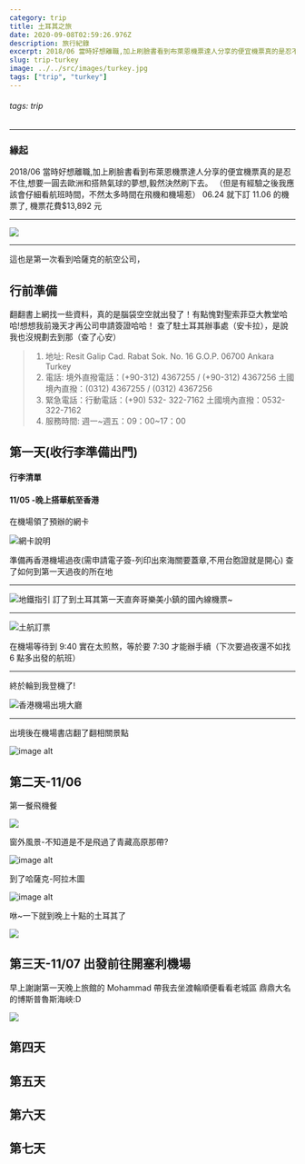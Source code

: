 ```yaml
---
category: trip
title: 土耳其之旅
date: 2020-09-08T02:59:26.976Z
description: 旅行紀錄
excerpt: 2018/06 當時好想離職,加上刷臉書看到布萊恩機票達人分享的便宜機票真的是忍不住，想要一圓去歐洲和搭熱氣球的夢想,毅然決然刷下去。（但是有經驗之後我應該會仔細看航班時間，不然太多時間在飛機和機場惹）
slug: trip-turkey
image: ../../src/images/turkey.jpg
tags: ["trip", "turkey"]
---
```



###### tags: trip

---

### 緣起

2018/06 當時好想離職,加上刷臉書看到布萊恩機票達人分享的便宜機票真的是忍不住,想要一圓去歐洲和搭熱氣球的夢想,毅然決然刷下去。
（但是有經驗之後我應該會仔細看航班時間，不然太多時間在飛機和機場惹）
06.24 就下訂 11.06 的機票了,
機票花費\$13,892 元

---

![](https://i.imgur.com/4IMIYHf.png)

---

這也是第一次看到哈薩克的航空公司，

## 行前準備

翻翻書上網找一些資料，真的是腦袋空空就出發了！有點愧對聖索菲亞大教堂哈哈!想想我前幾天才再公司申請簽證哈哈！
查了駐土耳其辦事處（安卡拉），是說我也沒規劃去到那（查了心安）

> 1. 地址: Resit Galip Cad. Rabat Sok. No. 16 G.O.P. 06700 Ankara Turkey<br>
> 2. 電話: 境外直撥電話：(+90-312) 4367255 / (+90-312) 4367256 土國境內直撥：(0312) 4367255 / (0312) 4367256<br>
> 3. 緊急電話：行動電話：(+90) 532- 322-7162 土國境內直撥：0532-322-7162<br>
> 4. 服務時間: 週一~週五：09：00\~17：00<br>

## 第一天(收行李準備出門)

#### 行李清單

#### 11/05 -晚上搭華航至香港

在機場領了預辦的網卡

![網卡說明](https://i.imgur.com/TUQ5MzN.jpg)

準備再香港機場過夜(需申請電子簽-列印出來海關要蓋章,不用台胞證就是開心)
查了如何到第一天過夜的所在地

---

![地鐵指引](https://i.imgur.com/KsXw0XN.jpg)
訂了到土耳其第一天直奔哥樂美小鎮的國內線機票~

---

![土航訂票](https://i.imgur.com/DKiS0cR.jpg)

在機場等待到 9:40 實在太煎熬，等於要 7:30 才能辦手續（下次要過夜還不如找 6 點多出發的航班）

---

終於輪到我登機了!

![香港機場出境大廳](https://lh3.googleusercontent.com/gKFpK0om_krkzN7nNtiFG_KVOyQOlxF5mN03819FIHyBBgwznAhJuGAK9fvGIyPSAQntG7U5d3y-QeMJI-5W-K-7f3SuAfe3f_bGy43VGZQgioNWny8MUApizonskJWPJJLOrKG4QwS6Srr7B1-NPX9h_a9ltJWfDaYtAZAFV46vCeGvK9_1DaH8yirdpEY6UZDXtbb-n_hoeDKwGh0UuCEJhJBYnc4UHgwAVv80ul3199UHJOQoV1vGBWk5_uEjvqqYDLgk45MWt9lszuefDbVYv6UiGJNmMJPrNAB-Xs_lrLw5dSstpDJHZBPr8COIwBBVUtslqKZphZ5fu-mJf0veN9VO3Ld8L4yXLfAr_8y5QUevTT-YUC99NKFxtmXnl1Yodz1fK9udcRCcS2I9F6PSnu8LvqNqeHsjiiiTq4BIdmpsai6hZu0DVILTc1sNM0vN63Dt9MkvBQ7ZqzATF-YzkqYQYjhV5AeLw5nwD94aSNEe3ggo28K7h9ZO6u3wLuhzXj8x5jqjkisXrnLp6ThJta0ImtrpA-ApXMX39NBbTufsfAzCzPr-XAhmEh-3XHjYV4KyNpE-ot-gsJRcRJcN2ZEXW4ejxYvZybkv39zf5IVE6gAAUrvZkw0123RRin_G4lp59tNLxTVN_KkPgmBLDLQd6cQTljb02TiGBRr5K5CI9xzGn6axd5aAQTM=w993-h745-no?authuser=0)

---

出境後在機場書店翻了翻相關景點

![image alt](https://lh3.googleusercontent.com/vLxUw9Osgtwfu0_zcy101diTj4w-bQCeYS8Lt2A6L4-4PHwQ-d4WjnCmzQS8ucJUn1UMLTpVOgHD9ry5BmrZ_sB1BL8cFxvzZVrbUINChBfbiPfMt978NgyKrDiEsLYf-Qjgsg01tCQOeF2ULXUADQcwlWkdToWpruMuHpgg6Gkv-eBS_OmgittF-Jks9xgcAXtmfuP2qawmMUv4TRnuLTu7mrxizLLHkl3omn-DL2cRdNLCKSWNEhRUa6rV9uXtDaPjR__vafUjoGQBlcyI-ZFt3z0o-tLBYOAPm6MEDHcmePyL1PtFNXZwZXEeJJJAzFQdsvSkRr1Xr07Rvy96Ef8gObcplxyJLYYHYGwm9Om3R1_13b4GvoHaeCUmSNnAoZ8u6fWQIdLYsoVy8x8bC-F5Ydel1KK7_Zbn0J_23ho0x73WNOI-LQmlP5W_VCLBPnDoTIOSZXheRCrWUkGBRP9zRPPjV-hMxi54bhoMPNFUaDxDkq4rQ9oiAEhRTIPv58oOXbkcDqfwFvdhPAnAD9okuDjkixPzHCT4mCjc8gzYfpCz0ZuzvfGNnvdYw6Pfjt8dwTNSaLLRUBf3XJoYwGmwBz1c4GQXdwX1hv7n3VrdAUM0wgNWrL5InpcNaHstTs7hQmvH6rNTApl1_Le5RlUeAALQ3UaanWyA8f4VFuFnlQq09b2mR64VmGz6Bw8=w678-h903-no?authuser=0)

## 第二天-11/06

第一餐飛機餐

![](https://lh3.googleusercontent.com/ZrgLvzGmOweiddtVjKGSWrLyt8k3PSZ2QUMrE68kGabYQiIMyeNz17NiLtY3nMjW5P50JaJyQO9QY2gCXf8L8JoPTHEWp4PsgXR8Rr7yq0u77dQwqCW4Pwu-vLx8SQvDR0s818V3Xc-b_M6A8tXeyspwvNP9VvMYwG6JPf0wSCnLYIwJqF0FcpOlPbWmHLRyiNwxqWsXtKgLylFAvPwti0oydBBb3p-69Zu1nICi8yHgjxT61-v1qWHyMQXt5O5n7UuH1Q2DS0OCzpkb7zLZ7SmlU8YyIkDBj1LC76oZyCqufeF_7d4HxtosB-k-5V4xjmDF6v0P8vEodWiGN3BHYlUALnmOV8W9DqQiLinn1bHpLrTEDvXmHfEP3kxdT4PblxrnZ1aHJI3kiTqUu93r4vH0eqnI5UweXSY7mZda0WD9Run8e7vs1yYJgKt74P3xVk_6AW03WV3t-WSlMEh8JhfJ8K20y67w1uZ9bbsQFk-hqnEIXbwGvi3gsVVadZm8IEfQI91YG3eES2_SvU0xDkZeCdS4WWh-JQ-BfITZC5Dvh271i6PKQnIrFo5jy2soYlXEkBYGtzTmwcBEaEBGs_DlfWIqMyWRwnLu8d5H5Fvq9DyOA2r49DGh8J3eW95IjJYFl4MtWVAgJXxEXVL8H2U6qMLaat4kJoHVVrpi8xmqqV88b2-5vv__BOswXNg=w993-h745-no?authuser=0)

窗外風景-不知道是不是飛過了青藏高原那帶?

![image alt](https://lh3.googleusercontent.com/fk1jqtnBnzjr3WNDwpl-z4LTYX_97YAMgsEwZByjp1k8iHPsIQJVsq5E4RH_PHDQjkkn6XIcAZu8ooBDeM2oIWYTECzyXjcdhnrKNFrGwZ5F2nHcqHF4bqhOWhSx-1ZDP6z_N-tbaHsCg0N7jjTC3mHoWCIfhp-EYK-yirdU5z3k14EcmUzaXOXPoXO1hT-6gXDxNTQ40i2xQTkXF3mrk2fwc_CBoL6RXOjNy_Yz9VpDj0mAkTrHWrnQO4EKk1ttI30hehURHhDEE5hWp4qvrWQLSOZLD0TvHSckUlxtnIGdHJdt4RYOvmqmbgrUon_l_KBxWZ4Xt16-2sW7I4jVaimgsVyO99g1S3guVILiWXB4ewYU37RyzgL6LkNpiPMWazm_RNPbgLtNYVTnjLlpFlkYMk0Bq5gBDNo51OKigMh0gHCpZARa6PeB-MoU8slgahdvV9O06hSnJC9FLekpQGlSlPmlSYn5CocdyCQdGS8v_ElpwvtfBxPrEZ36tU7WjDmZeJnhKKKG3M_oweLJBBmUZzfYnhpIN6YtN-eIwoGnbcPD_ODpvxbBPjOyPG8ZI6x1fpZlMB5VrTDcLVI1jVU1ygYZd2rZFKJ1TE772mIA1eoUxBeb0YpOftwBYd5wDu5DDJbqK4JIA2A9w6_GHKXkeUGgi_SjlefNBK9YlT6-hzPxD6BNxkOgHVwHBkQ=w678-h903-no?authuser=0)

到了哈薩克-阿拉木圖

![image alt](https://lh3.googleusercontent.com/XaDNYPipVgG-6kf2rL9RSIvSe9LKzcnSFZdlt-94gwnaYuE3ug9ELOrlAOqTh8pKYK9drI6JsDaafEIu1Q4kvGpB2EihxFPUmcVWrGsu9rLa_8KJOOe1FSHeQ4Qp8patkRnOL9oQ1AUBtPOdeaBVs7FVOrhPT1-GRB-Ptq0mvOZBXh06Fv3mZHQUMQI-c6dt6hylYTr6WmYc3yU9PMDUkp1SIOwjkw9N4hWzZxFmisEv9io7wRLX3HLY7tO7hJLloQ6UrypZgiuaJiUWnsWPYDhz-xrJH_7kv1oTvGAYAJFMN_xsInn5w4jAWMhYlx04xyvJmWSGZHbMVtaG6oNRNP2NDn0RYz1xHJTij_XSdQW0DG8Ttc3V6iADUDrBlDxLkj8hLVup0BMzBJQNroJV4esofY2O8RCtW4ihngr9Ko4XksRJjQPvo41bZinYxjVnj7tJgfsvcPK3y2MUYGQvPxaQ5BbD5z5H4tTFe8MwnW1brqzYTM_gCNB8j-hvPaoLBNCZQN_2CjSIoG9lJb7lTbqDxS371SIFDn3GC6pSMwIx0gxvxqe3Blc19Jrq25IY63iUA6f4k8K-RqdFQ_LoTQXchu2Fun9yF6SjFkgbgGmtBI6m3AopMAZdxcJoCsxxzdfZy8tBayTjcmv8XjoMdnRCx9V_6vZmYjig-Fi6YW4Xw9MphcpGoEY_x6VG7uk=w678-h903-no?authuser=0)


咻~一下就到晚上十點的土耳其了

![](https://lh3.googleusercontent.com/_R7cS60ikpSdNkqk6vN6lZJeoIWcO4diAsoBErbarD3quIQDACsYjSpegNr3EQ-GcWaImlqHzW2rADb6J7w_eTC6C-qUio0QGhdMkqy6LO2sILvnS5rB3eTTS69O9tH4MBzJULIiBccoyYe3fBybqshxliba6ZLcum2GxOQUU5G8v4JZMdTQYiAFL_KZ0KRAHlCL6p-Kb994RDLVgMAG-fqcV8qkpReLYgvR0V0o3AXAdrTD_LoLBuU3UQvs8e-mLMpJrCPTaxiSnezrT6GCMstB9Dhu5ngw7wLc4jga5kjVgC-FC7VgYjffluU19tBKtmCK6f97nXaaEMA8zsuw0O7z4Y20HKE9Houh1YFuVHndPsK97q8dCsEwkLRY_Z6jo7XzkTkjwz3u7pFN3cHfaqRoLKvu5uFrXZ4n1nrP-Pl1HSROPxGOIE2XeC8l7HHdRe8Qg1QU9ofyrtD0LOHNhAJ70nYVDu0HEskmrRqmXxd1UT_GnhjnoYwiRdO6M2fCUcMhq2pFPGYO1yDkHy93dzMLT_4q0tatljOsf0eUVyC25634_ucEakWTxJGcnjpA6FVXwSfj9iWY_8hg10-c3Pj0k4ApwdiiDD05fad1aNB9lgj41iefjsd-_HrN-BBk1b3uZRhsPgmLNNyjgdusCmmBxXFkTV21DsiALkrkjFaFxiYK_kmxCBdzXUQNPbM=w352-h468-no?authuser=0)

## 第三天-11/07 出發前往開塞利機場

早上謝謝第一天晚上旅館的 Mohammad 帶我去坐渡輪順便看看老城區
鼎鼎大名的博斯普魯斯海峽:D

![](https://lh3.googleusercontent.com/XU6AKIiklVsHFOdAgyiIcmgP17wvbWdDWSROTRbQ6pxlwkGNMKIRZFyuvSZc_B6lMFLq_UQOItx3GaxmQNGKnGdExdggQ8Z1VicXAkyQFf8aZ1nY2AIiaKIy6iZ2pwGcT101jZtbafG66dB-1ChxYAx05kTwpIns3DKyt8TmVLKKG7p2ahOLCA1hVNhNIQq176sdonvWb_FqsAHSwpZqYkkdCpV-AXTVzCwY4Z9zymyHALxvwrztQBS1w_5-eyeubHE4fotzvMs3Ylm8fUQsgz_xOGfovRfCgBRejt1z6WSe3aO6i6aFdwege2QblNaf_6KIXYoL994xKMY559BvXNCuLkQxT2yGJgQj_e_aQ1HqQLMqx5xFj5mrJW3iUtKPOh_5AASJ0c_VeaQCgihRRx9RRTbu8k5KG4hZDZjOp4cLQhk3K3S1IHGfrSzfwKiJLSRd0bjGzjsV_0OtGYp3t_Gfi5XtUZ-1AJSo0GebBCx4uuAp5f0d3kJId4_cR3I9h7e1r81bAPsmOjVR6eY6sE_cog42a6QikfG_Xoxjf5GCMsgOrz08KwHcNFMYDO_44zko1gs-aZK5NbE4QA_LMF2ExLBi4P1WQDGKhHwFlqyaswU2e3c4LB0KO2zgFT_C75da0H_Dw0GRkE2uN5TTgJjsoRcNWQQ5cA7BdOC3CsngHsDfLsPRVhTu2MZlBp12CkWyYCza=s648-w648-h487-no?authuser=0)

## 第四天

## 第五天

## 第六天

## 第七天
